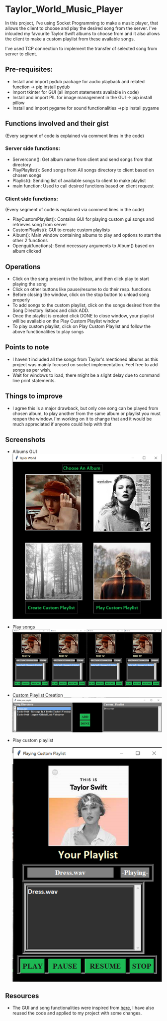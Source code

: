 # Taylor_World_Music_Player

In this project, I've using Socket Programming to make a music player, that allows the client to choose and play the desired song from the server. I've inlcuded my favourite Taylor Swift albums to choose from and it also allows the client to make a custom playlist from these available songs. 

I've used TCP connection to implement the transfer of selected song from server to client.

## Pre-requisites:
- Install and import pydub package for audio playback and related function -> pip install pydub
- Import tkinter for GUI (all import statements available in code)
- Install and import PIL for image management in the GUI -> pip install pillow
- Install and import pygame for sound functionalities ->pip install pygame

## Functions involved and their gist
(Every segment of code is explained via comment lines in the code)

### Server side functions:
- Serverconn(): Get album name from client and send songs from that directory
- PlayPlaylist(): Send songs from All songs directory to client based on chosen songs
- Playlist(): Sending list of available songs to client to make playlist
- main function: Used to call desired functions based on client request

### Client side functions:
(Every segment of code is explained via comment lines in the code)
- PlayCustomPlaylist(): Contains GUI for playing custom gui songs and retrieves song from server
- CustomPlaylist(): GUI to create custom playlists 
- Album(): Main window containing albums to play and options to start the other 2 functions
- Opengui(functions): Send necessary arguments to Album() based on album clicked

## Operations
- Click on the song present in the listbox, and then click play to start playing the song
- Click on other buttons like pause/resume to do their resp. functions
- Before closing the window, click on the stop button to unload song properly 
- To add songs to the custom playlist, click on the songs desired from the Song Directory listbox and click ADD.
- Once the playlist is created click DONE to close window, your playlist will be available on the Play Custom Playlist window
- To play custom playlist, click on Play Custom Playlist and follow the above functionalities to play songs 

## Points to note
- I haven't included all the songs from Taylor's mentioned albums as this project was mainly focused on socket implementation. Feel free to add songs as per wish.
- Wait for windows to load, there might be a slight delay due to command line print statements.

## Things to improve
- I agree this is a major drawback, but only one song can be played from chosen album, to play another from the same album or playlist you must reopen the window. I'm working on it to change that and it would be much appreciated if anyone could help with that

## Screenshots
- Albums GUI
  ![albums](ScreenShots/Albums.png)
- Play songs
  ![songs](ScreenShots/Songplay.png)
- Custom Playlist Creation
  ![cust](ScreenShots/playlistcreation.png)
- Play custom playlist
  
   ![pc](ScreenShots/PlayPlaylist.png)

## Resources
- The GUI and song functionalities were inspired from [here](https://www.studytonight.com/tkinter/music-player-application-using-tkinter), I have also reused the code and applied to my project with some changes.
